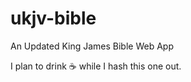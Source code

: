 # ukjv-bible
An Updated King James Bible Web App

I plan to drink :coffee: while I hash this one out.
